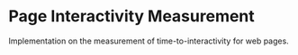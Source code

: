 # Page Interactivity Measurement
Implementation on the measurement of time-to-interactivity for web pages.
